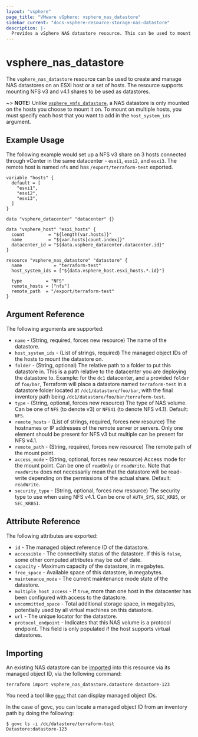 ```yaml
---
layout: "vsphere"
page_title: "VMware vSphere: vsphere_nas_datastore"
sidebar_current: "docs-vsphere-resource-storage-nas-datastore"
description: |-
  Provides a vSphere NAS datastore resource. This can be used to mount a NFS share as a datastore on a host.
---
```


# vsphere\_nas\_datastore

The `vsphere_nas_datastore` resource can be used to create and manage NAS
datastores on an ESXi host or a set of hosts. The resource supports mounting
NFS v3 and v4.1 shares to be used as datastores.

~> **NOTE:** Unlike [`vsphere_vmfs_datastore`][resource-vmfs-datastore], a NAS
datastore is only mounted on the hosts you choose to mount it on. To mount on
multiple hosts, you must specify each host that you want to add in the
`host_system_ids` argument.

[resource-vmfs-datastore]: /docs/providers/vsphere/r/vmfs_datastore.html

## Example Usage

The following example would set up a NFS v3 share on 3 hosts connected through
vCenter in the same datacenter - `esxi1`, `esxi2`, and `esxi3`. The remote host
is named `nfs` and has `/export/terraform-test` exported.

```hcl
variable "hosts" {
  default = [
    "esxi1",
    "esxi2",
    "esxi3",
  ]
}

data "vsphere_datacenter" "datacenter" {}

data "vsphere_host" "esxi_hosts" {
  count         = "${length(var.hosts)}"
  name          = "${var.hosts[count.index]}"
  datacenter_id = "${data.vsphere_datacenter.datacenter.id}"
}

resource "vsphere_nas_datastore" "datastore" {
  name            = "terraform-test"
  host_system_ids = ["${data.vsphere_host.esxi_hosts.*.id}"]

  type         = "NFS"
  remote_hosts = ["nfs"]
  remote_path  = "/export/terraform-test"
}
```

## Argument Reference

The following arguments are supported:

* `name` - (String, required, forces new resource) The name of the datastore.
* `host_system_ids` - (List of strings, required) The managed object
  IDs of the hosts to mount the datastore on.
* `folder` - (String, optional) The relative path to a folder to put this
  datastore in. This is a path relative to the datacenter you are deploying the
  datastore to. Example: for the `dc1` datacenter, and a provided `folder` of
  `foo/bar`, Terraform will place a datastore named `terraform-test` in a
  datastore folder located at `/dc1/datastore/foo/bar`, with the final
  inventory path being `/dc1/datastore/foo/bar/terraform-test`.
* `type` - (String, optional, forces new resource) The type of NAS volume. Can
  be one of `NFS` (to denote v3) or `NFS41` (to denote NFS v4.1). Default:
  `NFS`.
* `remote_hosts` - (List of strings, required, forces new resource) The
  hostnames or IP addresses of the remote server or servers. Only one element
  should be present for NFS v3 but multiple can be present for NFS v4.1.
* `remote_path` - (String, required, forces new resource) The remote path of
  the mount point.
* `access_mode` - (String, optional, forces new resource) Access mode for the
  mount point. Can be one of `readOnly` or `readWrite`. Note that `readWrite`
  does not necessarily mean that the datastore will be read-write depending on
  the permissions of the actual share. Default: `readWrite`.
* `security_type` - (String, optional, forces new resource) The security type
  to use when using NFS v4.1. Can be one of `AUTH_SYS`, `SEC_KRB5`, or
  `SEC_KRB5I`.

## Attribute Reference

The following attributes are exported:

* `id` - The managed object reference ID of the datastore.
* `accessible` - The connectivity status of the datastore. If this is `false`,
  some other computed attributes may be out of date.
* `capacity` - Maximum capacity of the datastore, in megabytes.
* `free_space` - Available space of this datastore, in megabytes.
* `maintenance_mode` - The current maintenance mode state of the datastore.
* `multiple_host_access` - If `true`, more than one host in the datacenter has
  been configured with access to the datastore.
* `uncommitted_space` - Total additional storage space, in megabytes,
  potentially used by all virtual machines on this datastore.
* `url` - The unique locator for the datastore.
* `protocol_endpoint` - Indicates that this NAS volume is a protocol endpoint.
  This field is only populated if the host supports virtual datastores. 

## Importing

An existing NAS datastore can be [imported][docs-import] into this resource via
its managed object ID, via the following command:

[docs-import]: https://www.terraform.io/docs/import/index.html

```
terraform import vsphere_nas_datastore.datastore datastore-123
```

You need a tool like [`govc`][ext-govc] that can display managed object IDs.

[ext-govc]: https://github.com/vmware/govmomi/tree/master/govc

In the case of govc, you can locate a managed object ID from an inventory path
by doing the following:

```
$ govc ls -i /dc/datastore/terraform-test
Datastore:datastore-123
```
